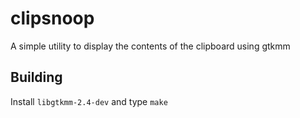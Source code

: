 clipsnoop
=========

A simple utility to display the contents of the clipboard using gtkmm

Building
--------

Install `libgtkmm-2.4-dev` and type `make`
